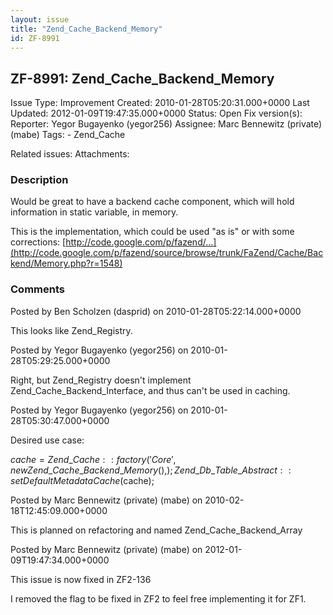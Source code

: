 ```yaml
---
layout: issue
title: "Zend_Cache_Backend_Memory"
id: ZF-8991
---
```


ZF-8991: Zend\_Cache\_Backend\_Memory
-------------------------------------

 Issue Type: Improvement Created: 2010-01-28T05:20:31.000+0000 Last Updated: 2012-01-09T19:47:35.000+0000 Status: Open Fix version(s): 
 Reporter:  Yegor Bugayenko (yegor256)  Assignee:  Marc Bennewitz (private) (mabe)  Tags: - Zend\_Cache
 
 Related issues: 
 Attachments: 
### Description

Would be great to have a backend cache component, which will hold information in static variable, in memory.

This is the implementation, which could be used "as is" or with some corrections: [http://code.google.com/p/fazend/…](http://code.google.com/p/fazend/source/browse/trunk/FaZend/Cache/Backend/Memory.php?r=1548)

 

 

### Comments

Posted by Ben Scholzen (dasprid) on 2010-01-28T05:22:14.000+0000

This looks like Zend\_Registry.

 

 

Posted by Yegor Bugayenko (yegor256) on 2010-01-28T05:29:25.000+0000

Right, but Zend\_Registry doesn't implement Zend\_Cache\_Backend\_Interface, and thus can't be used in caching.

 

 

Posted by Yegor Bugayenko (yegor256) on 2010-01-28T05:30:47.000+0000

Desired use case:

$cache = Zend\_Cache::factory( 'Core', new Zend\_Cache\_Backend\_Memory(), ); Zend\_Db\_Table\_Abstract::setDefaultMetadataCache($cache);

 

 

Posted by Marc Bennewitz (private) (mabe) on 2010-02-18T12:45:09.000+0000

This is planned on refactoring and named Zend\_Cache\_Backend\_Array

 

 

Posted by Marc Bennewitz (private) (mabe) on 2012-01-09T19:47:34.000+0000

This issue is now fixed in ZF2-136

I removed the flag to be fixed in ZF2 to feel free implementing it for ZF1.

 

 